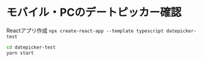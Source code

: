 # モバイル・PCのデートピッカー確認


Reactアプリ作成
`npx create-react-app --template typescript datepicker-test`

```bash
cd datepicker-test
yarn start
```
